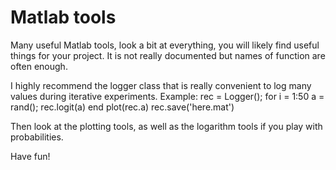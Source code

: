 Matlab tools
============

Many useful Matlab tools, look a bit at everything, you will likely find useful things for your project. It is not really documented but names of function are often enough.

I highly recommend the logger class that is really convenient to log many values during iterative experiments. Example:
rec = Logger();
for i = 1:50
    a = rand();
    rec.logit(a)
end
plot(rec.a)
rec.save('here.mat')

Then look at the plotting tools, as well as the logarithm tools if you play with probabilities.

Have fun!
